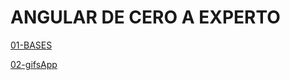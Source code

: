 # ANGULAR DE CERO A EXPERTO
[01-BASES](https://01-bases-renato-navarro.netlify.app/)

[02-gifsApp](https://willowy-maamoul-221660.netlify.app/)